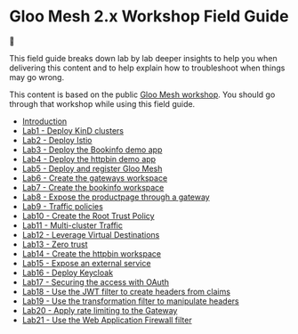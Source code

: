 # Gloo Mesh 2.x Workshop Field Guide

:blue_book: 

This field guide breaks down lab by lab deeper insights to help you when delivering this content and to help explain how to troubleshoot when things may go wrong.

This content is based on the public [Gloo Mesh workshop](https://github.com/solo-io/workshops/tree/master/gloo-mesh-2-0).  You should go through that workshop while using this field guide.

- [Introduction](./introduction.md)
- [Lab1 - Deploy KinD clusters](./lab1.md)
- [Lab2 - Deploy Istio](./lab2.md)
- [Lab3 - Deploy the Bookinfo demo app](./lab3.md)
- [Lab4 - Deploy the httpbin demo app](./lab4.md)
- [Lab5 - Deploy and register Gloo Mesh](./lab5.md)
- [Lab6 - Create the gateways workspace](./lab6.md)
- [Lab7 - Create the bookinfo workspace](./lab7.md)
- [Lab8 - Expose the productpage through a gateway](./lab8.md)
- [Lab9 - Traffic policies](./lab9.md)
- [Lab10 - Create the Root Trust Policy](./lab10.md)
- [Lab11 - Multi-cluster Traffic](./lab11.md)
- [Lab12 - Leverage Virtual Destinations](./lab12.md)
- [Lab13 - Zero trust](./lab13.md)
- [Lab14 - Create the httpbin workspace](./lab14.md)
- [Lab15 - Expose an external service](./lab15.md)
- [Lab16 - Deploy Keycloak](./lab16.md)
- [Lab17 - Securing the access with OAuth](./lab17.md)
- [Lab18 - Use the JWT filter to create headers from claims](./lab18.md)
- [Lab19 - Use the transformation filter to manipulate headers](./lab19.md)
- [Lab20 - Apply rate limiting to the Gateway](./lab20.md)
- [Lab21 - Use the Web Application Firewall filter](./lab21.md)